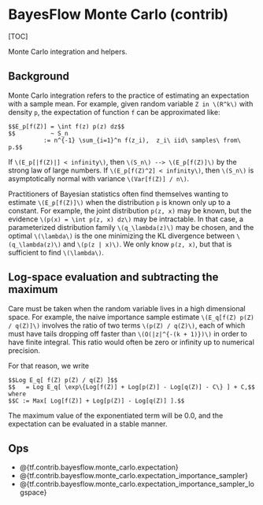 # BayesFlow Monte Carlo (contrib)
[TOC]

Monte Carlo integration and helpers.

## Background

Monte Carlo integration refers to the practice of estimating an expectation with
a sample mean.  For example, given random variable `Z in \(R^k\)` with density `p`,
the expectation of function `f` can be approximated like:

```
$$E_p[f(Z)] = \int f(z) p(z) dz$$
$$          ~ S_n
          := n^{-1} \sum_{i=1}^n f(z_i),  z_i\ iid\ samples\ from\ p.$$
```

If `\(E_p[|f(Z)|] < infinity\)`, then `\(S_n\) --> \(E_p[f(Z)]\)` by the strong law of large
numbers.  If `\(E_p[f(Z)^2] < infinity\)`, then `\(S_n\)` is asymptotically normal with
variance `\(Var[f(Z)] / n\)`.

Practitioners of Bayesian statistics often find themselves wanting to estimate
`\(E_p[f(Z)]\)` when the distribution `p` is known only up to a constant.  For
example, the joint distribution `p(z, x)` may be known, but the evidence
`\(p(x) = \int p(z, x) dz\)` may be intractable.  In that case, a parameterized
distribution family `\(q_\lambda(z)\)` may be chosen, and the optimal `\(\lambda\)` is the
one minimizing the KL divergence between `\(q_\lambda(z)\)` and
`\(p(z | x)\)`.  We only know `p(z, x)`, but that is sufficient to find `\(\lambda\)`.


## Log-space evaluation and subtracting the maximum

Care must be taken when the random variable lives in a high dimensional space.
For example, the naive importance sample estimate `\(E_q[f(Z) p(Z) / q(Z)]\)`
involves the ratio of two terms `\(p(Z) / q(Z)\)`, each of which must have tails
dropping off faster than `\(O(|z|^{-(k + 1)})\)` in order to have finite integral.
This ratio would often be zero or infinity up to numerical precision.

For that reason, we write

```
$$Log E_q[ f(Z) p(Z) / q(Z) ]$$
$$   = Log E_q[ \exp\{Log[f(Z)] + Log[p(Z)] - Log[q(Z)] - C\} ] + C,$$  where
$$C := Max[ Log[f(Z)] + Log[p(Z)] - Log[q(Z)] ].$$
```

The maximum value of the exponentiated term will be 0.0, and the expectation
can be evaluated in a stable manner.

## Ops

*   @{tf.contrib.bayesflow.monte_carlo.expectation}
*   @{tf.contrib.bayesflow.monte_carlo.expectation_importance_sampler}
*   @{tf.contrib.bayesflow.monte_carlo.expectation_importance_sampler_logspace}
